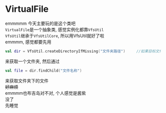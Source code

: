 # VirtualFile
emmmmm 今天主要玩的是这个类吧  
`VirtualFile`是一个抽象类, 感觉实例化都靠`VfsUtil`    
`VfsUtil`继承于`VfsUtilCore`, 所以用VfsUtil就好了啦  
emmmm, 感觉都要先用
```kotlin
val dir = VfsUtil.createDirectoryIfMissing("文件夹路径")     //如果目标文件夹不存在则创建, 否则直接返回VirtualFile对象
```
来获取一个文件夹, 然后通过  
```kotlin
val file = dir.findChild("文件名称")
```
来获取文件夹下的文件  
<del>好麻烦</del>  
emmmm也布吉岛对不对, 个人感觉是酱紫  
没了  
先睡觉  